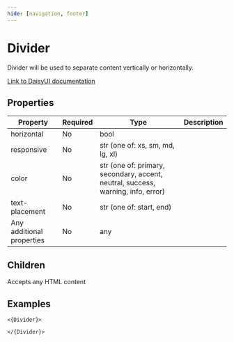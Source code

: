 ```yaml
---
hide: [navigation, footer]
---
```

# Divider

Divider will be used to separate content vertically or horizontally.

[Link to DaisyUI documentation](https://daisyui.com/components/divider/)


## Properties

| Property | Required | Type | Description |
|----------|----------|------|-------------|
|horizontal|No|bool||
|responsive|No|str (one of: xs, sm, md, lg, xl)||
|color|No|str (one of: primary, secondary, accent, neutral, success, warning, info, error)||
|text-placement|No|str (one of: start, end)||
|Any additional properties|No|any||

## Children

Accepts any HTML content

## Examples

```
<{Divider}>

</{Divider}>
```